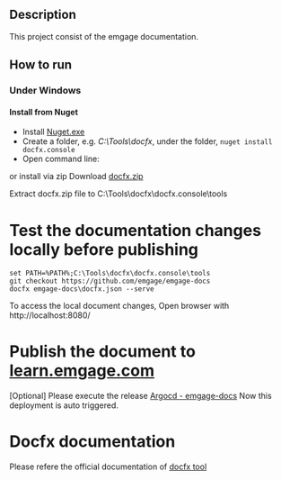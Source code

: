## Description
This project consist of the emgage documentation.
 
## How to run 
### Under Windows
#### Install from Nuget
* Install [Nuget.exe](https://dist.nuget.org/index.html)
* Create a folder, e.g. *C:\Tools\docfx*, under the folder, `nuget install docfx.console`
* Open command line: 

or install via zip
Download [docfx.zip](https://github.com/dotnet/docfx/releases/download/v2.59.4/docfx.zip)

Extract docfx.zip file to C:\Tools\docfx\docfx.console\tools

# Test the documentation changes locally before publishing

```batch
set PATH=%PATH%;C:\Tools\docfx\docfx.console\tools
git checkout https://github.com/emgage/emgage-docs
docfx emgage-docs\docfx.json --serve
```
To access the local document changes, Open browser with http://localhost:8080/

# Publish the document to [learn.emgage.com](https://learn.emgage.com)
[Optional] Please execute the release [Argocd - emgage-docs](https://dev.azure.com/ateraplat/Emgage%20Platform/_release?_a=releases&view=mine&definitionId=53)
Now this deployment is auto triggered.

# Docfx documentation 
Please refere the official documentation of [docfx tool](https://dotnet.github.io/docfx/tutorial/intro_toc.html) 
